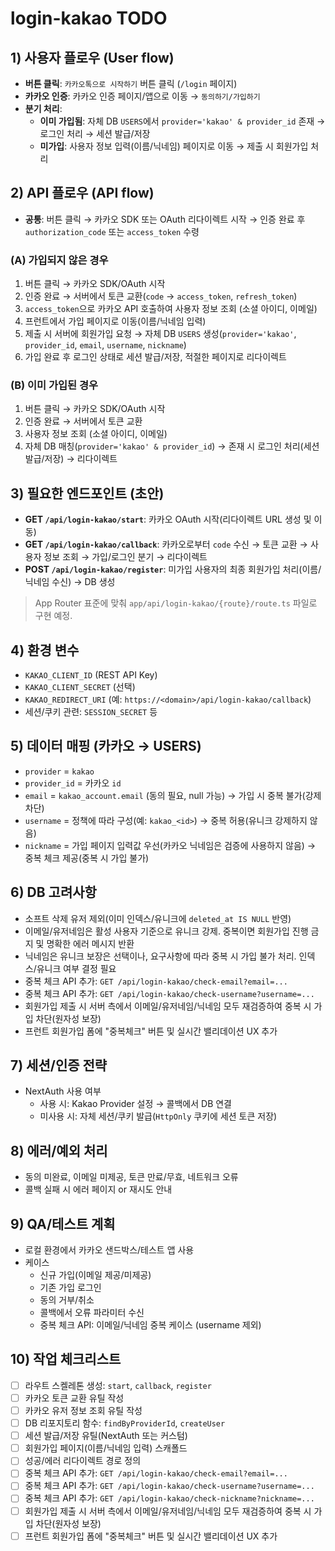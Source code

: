# login-kakao TODO

## 1) 사용자 플로우 (User flow)

- **버튼 클릭**: `카카오톡으로 시작하기` 버튼 클릭 (`/login` 페이지)
- **카카오 인증**: 카카오 인증 페이지/앱으로 이동 → `동의하기/가입하기`
- **분기 처리**:
  - **이미 가입됨**: 자체 DB `USERS`에서 `provider='kakao' & provider_id` 존재 → 로그인 처리 → 세션 발급/저장
  - **미가입**: 사용자 정보 입력(이름/닉네임) 페이지로 이동 → 제출 시 회원가입 처리

## 2) API 플로우 (API flow)

- **공통**: 버튼 클릭 → 카카오 SDK 또는 OAuth 리다이렉트 시작 → 인증 완료 후 `authorization_code` 또는 `access_token` 수령

### (A) 가입되지 않은 경우

1. 버튼 클릭 → 카카오 SDK/OAuth 시작
2. 인증 완료 → 서버에서 토큰 교환(`code` → `access_token`, `refresh_token`)
3. `access_token`으로 카카오 API 호출하여 사용자 정보 조회 (소셜 아이디, 이메일)
4. 프런트에서 가입 페이지로 이동(이름/닉네임 입력)
5. 제출 시 서버에 회원가입 요청 → 자체 DB `USERS` 생성(`provider='kakao'`, `provider_id`, `email`, `username`, `nickname`)
6. 가입 완료 후 로그인 상태로 세션 발급/저장, 적절한 페이지로 리다이렉트

### (B) 이미 가입된 경우

1. 버튼 클릭 → 카카오 SDK/OAuth 시작
2. 인증 완료 → 서버에서 토큰 교환
3. 사용자 정보 조회 (소셜 아이디, 이메일)
4. 자체 DB 매칭(`provider='kakao' & provider_id`) → 존재 시 로그인 처리(세션 발급/저장) → 리다이렉트

## 3) 필요한 엔드포인트 (초안)

- **GET `/api/login-kakao/start`**: 카카오 OAuth 시작(리다이렉트 URL 생성 및 이동)
- **GET `/api/login-kakao/callback`**: 카카오로부터 `code` 수신 → 토큰 교환 → 사용자 정보 조회 → 가입/로그인 분기 → 리다이렉트
- **POST `/api/login-kakao/register`**: 미가입 사용자의 최종 회원가입 처리(이름/닉네임 수신) → DB 생성

> App Router 표준에 맞춰 `app/api/login-kakao/{route}/route.ts` 파일로 구현 예정.

## 4) 환경 변수

- `KAKAO_CLIENT_ID` (REST API Key)
- `KAKAO_CLIENT_SECRET` (선택)
- `KAKAO_REDIRECT_URI` (예: `https://<domain>/api/login-kakao/callback`)
- 세션/쿠키 관련: `SESSION_SECRET` 등

## 5) 데이터 매핑 (카카오 → USERS)

- `provider` = `kakao`
- `provider_id` = 카카오 `id`
- `email` = `kakao_account.email` (동의 필요, null 가능) → 가입 시 중복 불가(강제 차단)
- `username` = 정책에 따라 구성(예: `kakao_<id>`) → 중복 허용(유니크 강제하지 않음)
- `nickname` = 가입 페이지 입력값 우선(카카오 닉네임은 검증에 사용하지 않음) → 중복 체크 제공(중복 시 가입 불가)

## 6) DB 고려사항

- 소프트 삭제 유저 제외(이미 인덱스/유니크에 `deleted_at IS NULL` 반영)
- 이메일/유저네임은 활성 사용자 기준으로 유니크 강제. 중복이면 회원가입 진행 금지 및 명확한 에러 메시지 반환
- 닉네임은 유니크 보장은 선택이나, 요구사항에 따라 중복 시 가입 불가 처리. 인덱스/유니크 여부 결정 필요
- 중복 체크 API 추가: `GET /api/login-kakao/check-email?email=...`
- 중복 체크 API 추가: `GET /api/login-kakao/check-username?username=...`
- 회원가입 제출 시 서버 측에서 이메일/유저네임/닉네임 모두 재검증하여 중복 시 가입 차단(원자성 보장)
- 프런트 회원가입 폼에 "중복체크" 버튼 및 실시간 밸리데이션 UX 추가

## 7) 세션/인증 전략

- NextAuth 사용 여부
  - 사용 시: Kakao Provider 설정 → 콜백에서 DB 연결
  - 미사용 시: 자체 세션/쿠키 발급(`HttpOnly` 쿠키에 세션 토큰 저장)

## 8) 에러/예외 처리

- 동의 미완료, 이메일 미제공, 토큰 만료/무효, 네트워크 오류
- 콜백 실패 시 에러 페이지 or 재시도 안내

## 9) QA/테스트 계획

- 로컬 환경에서 카카오 샌드박스/테스트 앱 사용
- 케이스
  - 신규 가입(이메일 제공/미제공)
  - 기존 가입 로그인
  - 동의 거부/취소
  - 콜백에서 오류 파라미터 수신
  - 중복 체크 API: 이메일/닉네임 중복 케이스 (username 제외)

## 10) 작업 체크리스트

- [ ] 라우트 스켈레톤 생성: `start`, `callback`, `register`
- [ ] 카카오 토큰 교환 유틸 작성
- [ ] 카카오 유저 정보 조회 유틸 작성
- [ ] DB 리포지토리 함수: `findByProviderId`, `createUser`
- [ ] 세션 발급/저장 유틸(NextAuth 또는 커스텀)
- [ ] 회원가입 페이지(이름/닉네임 입력) 스캐폴드
- [ ] 성공/에러 리다이렉트 경로 정의
- [ ] 중복 체크 API 추가: `GET /api/login-kakao/check-email?email=...`
- [ ] 중복 체크 API 추가: `GET /api/login-kakao/check-username?username=...`
- [ ] 중복 체크 API 추가: `GET /api/login-kakao/check-nickname?nickname=...`
- [ ] 회원가입 제출 시 서버 측에서 이메일/유저네임/닉네임 모두 재검증하여 중복 시 가입 차단(원자성 보장)
- [ ] 프런트 회원가입 폼에 "중복체크" 버튼 및 실시간 밸리데이션 UX 추가
